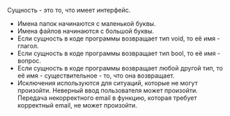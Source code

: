 Сущность - это то, что имеет интерфейс.

- Имена папок начинаются с маленькой буквы.
- Имена файлов начинаются с большой буквы.
- Если сущность в коде программы возвращает тип void,
то её имя - глагол.
- Если сущность в коде программы возвращает тип bool,
то её имя - вопрос.
- Если сущность в коде программы возвращает любой другой тип,
то её имя - существительное - то, что она возвращает.
- Исключения используются для ситуаций, которые не могут произойти.
Неверный ввод пользователя может произойти.
Передача некорректного email в функцию, которая требует корректный email,
не может произойти.
